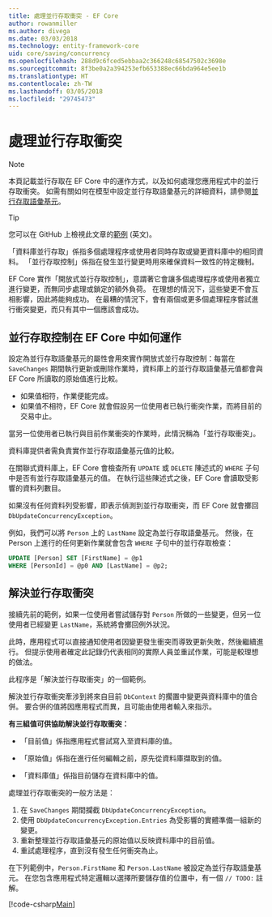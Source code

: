 ```yaml
---
title: 處理並行存取衝突 - EF Core
author: rowanmiller
ms.author: divega
ms.date: 03/03/2018
ms.technology: entity-framework-core
uid: core/saving/concurrency
ms.openlocfilehash: 288d9c6fced5ebbaa2c366248c68547502c3698e
ms.sourcegitcommit: 8f3be0a2a394253efb653388ec66bda964e5ee1b
ms.translationtype: HT
ms.contentlocale: zh-TW
ms.lasthandoff: 03/05/2018
ms.locfileid: "29745473"
---
```

# <a name="handling-concurrency-conflicts"></a>處理並行存取衝突

> [!NOTE]
> 本頁記載並行存取在 EF Core 中的運作方式，以及如何處理您應用程式中的並行存取衝突。 如需有關如何在模型中設定並行存取語彙基元的詳細資料，請參閱[並行存取語彙基元](xref:core/modeling/concurrency)。

> [!TIP]
> 您可以在 GitHub 上檢視此文章的[範例](https://github.com/aspnet/EntityFramework.Docs/tree/master/samples/core/Saving/Saving/Concurrency/) \(英文\)。

「資料庫並行存取」係指多個處理程序或使用者同時存取或變更資料庫中的相同資料。 「並行存取控制」係指在發生並行變更時用來確保資料一致性的特定機制。

EF Core 實作「開放式並行存取控制」，意謂著它會讓多個處理程序或使用者獨立進行變更，而無同步處理或鎖定的額外負荷。 在理想的情況下，這些變更不會互相影響，因此將能夠成功。 在最糟的情況下，會有兩個或更多個處理程序嘗試進行衝突變更，而只有其中一個應該會成功。

## <a name="how-concurrency-control-works-in-ef-core"></a>並行存取控制在 EF Core 中如何運作

設定為並行存取語彙基元的屬性會用來實作開放式並行存取控制：每當在 `SaveChanges` 期間執行更新或刪除作業時，資料庫上的並行存取語彙基元值都會與 EF Core 所讀取的原始值進行比較。

- 如果值相符，作業便能完成。
- 如果值不相符，EF Core 就會假設另一位使用者已執行衝突作業，而將目前的交易中止。

當另一位使用者已執行與目前作業衝突的作業時，此情況稱為「並行存取衝突」。

資料庫提供者需負責實作並行存取語彙基元值的比較。

在關聯式資料庫上，EF Core 會檢查所有 `UPDATE` 或 `DELETE` 陳述式的 `WHERE` 子句中是否有並行存取語彙基元的值。 在執行這些陳述式之後，EF Core 會讀取受影響的資料列數目。

如果沒有任何資料列受影響，即表示偵測到並行存取衝突，而 EF Core 就會擲回 `DbUpdateConcurrencyException`。

例如，我們可以將 `Person` 上的 `LastName` 設定為並行存取語彙基元。 然後，在 Person 上進行的任何更新作業就會包含 `WHERE` 子句中的並行存取檢查：

``` sql
UPDATE [Person] SET [FirstName] = @p1
WHERE [PersonId] = @p0 AND [LastName] = @p2;
```

## <a name="resolving-concurrency-conflicts"></a>解決並行存取衝突

接續先前的範例，如果一位使用者嘗試儲存對 `Person` 所做的一些變更，但另一位使用者已經變更 `LastName`，系統將會擲回例外狀況。

此時，應用程式可以直接通知使用者因變更發生衝突而導致更新失敗，然後繼續進行。 但提示使用者確定此記錄仍代表相同的實際人員並重試作業，可能是較理想的做法。

此程序是「解決並行存取衝突」的一個範例。

解決並行存取衝突牽涉到將來自目前 `DbContext` 的擱置中變更與資料庫中的值合併。 要合併的值將因應用程式而異，且可能由使用者輸入來指示。

**有三組值可供協助解決並行存取衝突：**

* 「目前值」係指應用程式嘗試寫入至資料庫的值。

* 「原始值」係指在進行任何編輯之前，原先從資料庫擷取到的值。

* 「資料庫值」係指目前儲存在資料庫中的值。

處理並行存取衝突的一般方法是：

1. 在 `SaveChanges` 期間攔截 `DbUpdateConcurrencyException`。
2. 使用 `DbUpdateConcurrencyException.Entries` 為受影響的實體準備一組新的變更。
3. 重新整理並行存取語彙基元的原始值以反映資料庫中的目前值。
4. 重試處理程序，直到沒有發生任何衝突為止。

在下列範例中，`Person.FirstName` 和 `Person.LastName` 被設定為並行存取語彙基元。 在您包含應用程式特定邏輯以選擇所要儲存值的位置中，有一個 `// TODO:` 註解。

[!code-csharp[Main](../../../samples/core/Saving/Saving/Concurrency/Sample.cs?name=ConcurrencyHandlingCode&highlight=34-35)]
